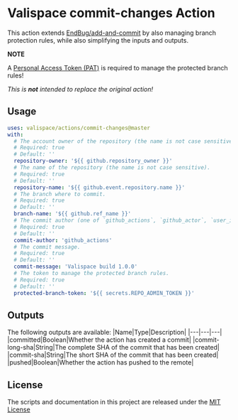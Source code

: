 # Valispace commit-changes Action

This action extends [EndBug/add-and-commit](https://github.com/EndBug/add-and-commit) by also managing branch protection rules, while also simplifying the inputs and outputs.

**NOTE**

A [Personal Access Token (PAT)](https://docs.github.com/en/authentication/keeping-your-account-and-data-secure/creating-a-personal-access-token) is required to manage the protected branch rules!

_This is **not** intended to replace the original action!_

## Usage

<!-- start usage -->
```yaml
uses: valispace/actions/commit-changes@master
with:
  # The account owner of the repository (the name is not case sensitive).
  # Required: true
  # Default: ''
  repository-owner: '${{ github.repository_owner }}'
  # The name of the repository (the name is not case sensitive).
  # Required: true
  # Default: ''
  repository-name: '${{ github.event.repository.name }}'
  # The branch where to commit.
  # Required: true
  # Default: ''
  branch-name: '${{ github.ref_name }}'
  # The commit author (one of `github_actions`, `github_actor`, `user_info`).
  # Required: true
  # Default: ''
  commit-author: 'github_actions'
  # The commit message.
  # Required: true
  # Default: ''
  commit-message: 'Valispace build 1.0.0'
  # The token to manage the protected branch rules.
  # Required: true
  # Default: ''
  protected-branch-token: '${{ secrets.REPO_ADMIN_TOKEN }}'
```
<!-- end usage -->

## Outputs

The following outputs are available:
|Name|Type|Description|
|---|---|---|
|committed|Boolean|Whether the action has created a commit|
|commit-long-sha|String|The complete SHA of the commit that has been created|
|commit-sha|String|The short SHA of the commit that has been created|
|pushed|Boolean|Whether the action has pushed to the remote|

## License

The scripts and documentation in this project are released under the [MIT License](LICENSE)
